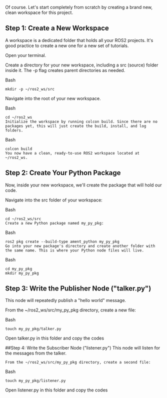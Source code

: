 Of course. Let's start completely from scratch by creating a brand new, clean workspace for this project.

## Step 1: Create a New Workspace
A workspace is a dedicated folder that holds all your ROS2 projects. It's good practice to create a new one for a new set of tutorials.

Open your terminal.

Create a directory for your new workspace, including a src (source) folder inside it. The -p flag creates parent directories as needed.

Bash
```
mkdir -p ~/ros2_ws/src
```
Navigate into the root of your new workspace.

Bash
```
cd ~/ros2_ws
Initialize the workspace by running colcon build. Since there are no packages yet, this will just create the build, install, and log folders.
```
Bash
```
colcon build
You now have a clean, ready-to-use ROS2 workspace located at ~/ros2_ws.
```

## Step 2: Create Your Python Package
Now, inside your new workspace, we'll create the package that will hold our code.

Navigate into the src folder of your workspace:

Bash
```
cd ~/ros2_ws/src
Create a new Python package named my_py_pkg:
```
Bash
```
ros2 pkg create --build-type ament_python my_py_pkg
Go into your new package's directory and create another folder with the same name. This is where your Python node files will live.
```
Bash
```
cd my_py_pkg
mkdir my_py_pkg
```
## Step 3: Write the Publisher Node ("talker.py")
This node will repeatedly publish a "hello world" message.

From the ~/ros2_ws/src/my_py_pkg directory, create a new file:

Bash
```
touch my_py_pkg/talker.py
```
Open talker.py in this folder and copy the codes

##Step 4: Write the Subscriber Node ("listener.py")
This node will listen for the messages from the talker.
```
From the ~/ros2_ws/src/my_py_pkg directory, create a second file:
```
Bash
```
touch my_py_pkg/listener.py
```

Open listener.py in this folder and copy the codes
